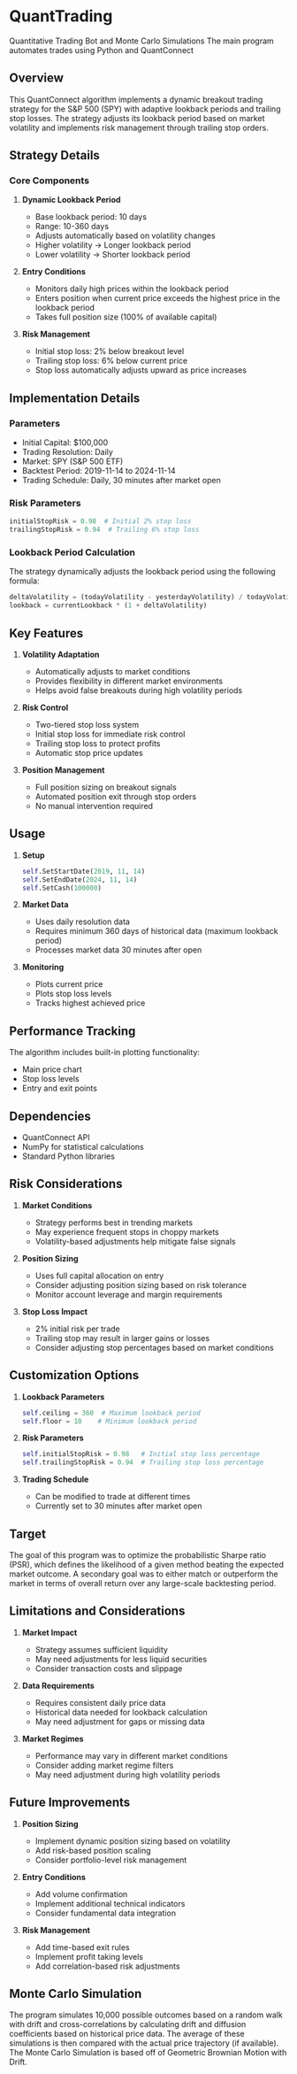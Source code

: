 # QuantTrading
Quantitative Trading Bot and Monte Carlo Simulations
The main program automates trades using Python and QuantConnect

## Overview
This QuantConnect algorithm implements a dynamic breakout trading strategy for the S&P 500 (SPY) with adaptive lookback periods and trailing stop losses. The strategy adjusts its lookback period based on market volatility and implements risk management through trailing stop orders.

## Strategy Details

### Core Components
1. **Dynamic Lookback Period**
   - Base lookback period: 10 days
   - Range: 10-360 days
   - Adjusts automatically based on volatility changes
   - Higher volatility → Longer lookback period
   - Lower volatility → Shorter lookback period

2. **Entry Conditions**
   - Monitors daily high prices within the lookback period
   - Enters position when current price exceeds the highest price in the lookback period
   - Takes full position size (100% of available capital)

3. **Risk Management**
   - Initial stop loss: 2% below breakout level
   - Trailing stop loss: 6% below current price
   - Stop loss automatically adjusts upward as price increases

## Implementation Details

### Parameters
- Initial Capital: $100,000
- Trading Resolution: Daily
- Market: SPY (S&P 500 ETF)
- Backtest Period: 2019-11-14 to 2024-11-14
- Trading Schedule: Daily, 30 minutes after market open

### Risk Parameters
```python
initialStopRisk = 0.98  # Initial 2% stop loss
trailingStopRisk = 0.94  # Trailing 6% stop loss
```

### Lookback Period Calculation
The strategy dynamically adjusts the lookback period using the following formula:
```python
deltaVolatility = (todayVolatility - yesterdayVolatility) / todayVolatility
lookback = currentLookback * (1 + deltaVolatility)
```

## Key Features

1. **Volatility Adaptation**
   - Automatically adjusts to market conditions
   - Provides flexibility in different market environments
   - Helps avoid false breakouts during high volatility periods

2. **Risk Control**
   - Two-tiered stop loss system
   - Initial stop loss for immediate risk control
   - Trailing stop loss to protect profits
   - Automatic stop price updates

3. **Position Management**
   - Full position sizing on breakout signals
   - Automated position exit through stop orders
   - No manual intervention required

## Usage

1. **Setup**
   ```python
   self.SetStartDate(2019, 11, 14)
   self.SetEndDate(2024, 11, 14)
   self.SetCash(100000)
   ```

2. **Market Data**
   - Uses daily resolution data
   - Requires minimum 360 days of historical data (maximum lookback period)
   - Processes market data 30 minutes after open

3. **Monitoring**
   - Plots current price
   - Plots stop loss levels
   - Tracks highest achieved price

## Performance Tracking
The algorithm includes built-in plotting functionality:
- Main price chart
- Stop loss levels
- Entry and exit points

## Dependencies
- QuantConnect API
- NumPy for statistical calculations
- Standard Python libraries

## Risk Considerations

1. **Market Conditions**
   - Strategy performs best in trending markets
   - May experience frequent stops in choppy markets
   - Volatility-based adjustments help mitigate false signals

2. **Position Sizing**
   - Uses full capital allocation on entry
   - Consider adjusting position sizing based on risk tolerance
   - Monitor account leverage and margin requirements

3. **Stop Loss Impact**
   - 2% initial risk per trade
   - Trailing stop may result in larger gains or losses
   - Consider adjusting stop percentages based on market conditions

## Customization Options

1. **Lookback Parameters**
   ```python
   self.ceiling = 360  # Maximum lookback period
   self.floor = 10    # Minimum lookback period
   ```

2. **Risk Parameters**
   ```python
   self.initialStopRisk = 0.98   # Initial stop loss percentage
   self.trailingStopRisk = 0.94  # Trailing stop loss percentage
   ```

3. **Trading Schedule**
   - Can be modified to trade at different times
   - Currently set to 30 minutes after market open
  

## Target
The goal of this program was to optimize the probabilistic Sharpe ratio (PSR), which defines the likelihood of a given method beating the expected market outcome. A secondary goal was to either match or outperform the market in terms of overall return over any large-scale backtesting period. 


## Limitations and Considerations

1. **Market Impact**
   - Strategy assumes sufficient liquidity
   - May need adjustments for less liquid securities
   - Consider transaction costs and slippage

2. **Data Requirements**
   - Requires consistent daily price data
   - Historical data needed for lookback calculation
   - May need adjustment for gaps or missing data

3. **Market Regimes**
   - Performance may vary in different market conditions
   - Consider adding market regime filters
   - May need adjustment during high volatility periods

## Future Improvements

1. **Position Sizing**
   - Implement dynamic position sizing based on volatility
   - Add risk-based position scaling
   - Consider portfolio-level risk management

2. **Entry Conditions**
   - Add volume confirmation
   - Implement additional technical indicators
   - Consider fundamental data integration

3. **Risk Management**
   - Add time-based exit rules
   - Implement profit taking levels
   - Add correlation-based risk adjustments


## Monte Carlo Simulation
The program simulates 10,000 possible outcomes based on a random walk with drift and cross-correlations by calculating drift and diffusion coefficients based on historical price data. 
The average of these simulations is then compared with the actual price trajectory (if available).
The Monte Carlo Simulation is based off of Geometric Brownian Motion with Drift.
